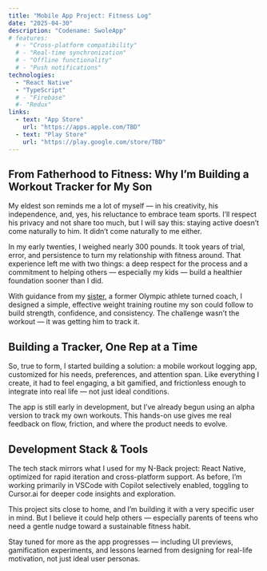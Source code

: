 ```yaml
---
title: "Mobile App Project: Fitness Log"
date: "2025-04-30"
description: "Codename: SwoleApp"
# features:
  # - "Cross-platform compatibility"
  # - "Real-time synchronization"
  # - "Offline functionality"
  # - "Push notifications"
technologies:
  - "React Native"
  - "TypeScript"
  # - "Firebase"
  #- "Redux"
links:
  - text: "App Store"
    url: "https://apps.apple.com/TBD"
  - text: "Play Store"
    url: "https://play.google.com/store/TBD"
---
```


## From Fatherhood to Fitness: Why I’m Building a Workout Tracker for My Son

My eldest son reminds me a lot of myself — in his creativity, his independence, and, yes, his reluctance to embrace team sports. I’ll respect his privacy and not share too much, but I will say this: staying active doesn’t come naturally to him. It didn’t come naturally to me either.

In my early twenties, I weighed nearly 300 pounds. It took years of trial, error, and persistence to turn my relationship with fitness around. That experience left me with two things: a deep respect for the process and a commitment to helping others — especially my kids — build a healthier foundation sooner than I did.

With guidance from my [sister](https://www.lindsaydareshoop.com/), a former Olympic athlete turned coach, I designed a simple, effective weight training routine my son could follow to build strength, confidence, and consistency. The challenge wasn’t the workout — it was getting him to track it.

## Building a Tracker, One Rep at a Time

So, true to form, I started building a solution: a mobile workout logging app, customized for his needs, preferences, and attention span. Like everything I create, it had to feel engaging, a bit gamified, and frictionless enough to integrate into real life — not just ideal conditions.

The app is still early in development, but I’ve already begun using an alpha version to track my own workouts. This hands-on use gives me real feedback on flow, friction, and where the product needs to evolve.

## Development Stack & Tools
The tech stack mirrors what I used for my N-Back project: React Native, optimized for rapid iteration and cross-platform support. As before, I’m working primarily in VSCode with Copilot selectively enabled, toggling to Cursor.ai for deeper code insights and exploration.

This project sits close to home, and I’m building it with a very specific user in mind. But I believe it could help others — especially parents of teens who need a gentle nudge toward a sustainable fitness habit.

Stay tuned for more as the app progresses — including UI previews, gamification experiments, and lessons learned from designing for real-life motivation, not just ideal user personas.


